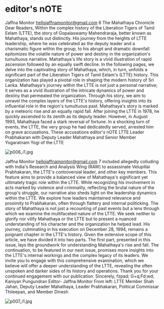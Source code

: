 # editor's nOTE

Jaffna Monitor
hellojaffnamonitor@gmail.com
6
The Mahathaya Chronicle
Dear Readers,
Within the complex history of the Liberation Tigers 
of Tamil Eelam (LTTE), the story of Gopalaswamy 
Mahendraraja, better known as Mahathaya, stands 
out distinctly. His journey from the heights of LTTE 
leadership, where he was celebrated as the deputy 
leader and a charismatic figure within the group, to his 
abrupt and dramatic downfall epitomizes the volatile 
nature of power and destiny in the organization's 
tumultuous narrative. Mahathaya's life story is a vivid 
illustration of rapid ascension followed by an equally 
swift decline.
In the following pages, we delve into the captivating 
story of Mahathaya, which, in turn, unfolds a 
significant part of the Liberation Tigers of Tamil 
Eelam's (LTTE) history. This organization has 
played a pivotal role in shaping the modern history 
of Sri Lanka. Mahathaya's journey within the LTTE 
is not just a personal narrative; it serves as a vivid 
illustration of the intricate dynamics of power and 
destiny that permeated the organization. Through his 
story, we aim to unravel the complex layers of the 
LTTE's history, offering insights into its influential 
role in the region's tumultuous past.
Mahathaya's story is marked by a meteoric rise and 
an equally rapid fall. After joining the LTTE in 1978, 
he quickly ascended to its zenith as its deputy leader. 
However, in August 1993, Mahathaya faced a stark 
reversal of fortune. In a shocking turn of events, the 
LTTE, the very group he had dedicatedly served, 
arrested him on grave accusations. These accusations 
editor's nOTE
LTTE Leader Prabhakaran with Deputy Leader Mahathaya and Senior Member Yogaratnam Yogi of the LTTE

![p006_i1.jpg](images_out/004_editors_note/p006_i1.jpg)

Jaffna Monitor
hellojaffnamonitor@gmail.com
7
included allegedly colluding with India's Research 
and Analysis Wing (RAW) to assassinate Velupillai 
Prabhakaran, the LTTE's controversial leader, and 
other key members.
This feature aims to provide a balanced view of 
Mahathaya's significant yet ultimately tragic role 
within the LTTE. While recognizing his involvement 
in acts marked by violence and criminality, reflecting 
the brutal nature of the group's struggle, our narrative 
also sheds light on the leadership dynamics within the 
LTTE. We explore how leaders maintained relevance 
and proximity to Prabhakaran, often through flattery 
and internal politicking.
The story of Mahathaya is not just a recounting of 
past events but a lens through which we examine the 
multifaceted nature of the LTTE. We seek neither 
to glorify nor vilify Mahathaya or the LTTE but to 
present a nuanced understanding of his character 
and the organization he helped lead. His journey, 
culminating in his execution on December 28, 1994, 
remains a poignant chapter in the LTTE's history.
Given the extensive scope of this article, we have 
divided it into two parts. The first part, presented in 
this issue, lays the groundwork for understanding 
Mahathaya's rise and fall. The continuation, to be 
featured in our next issue, promises more insights into 
the LTTE's internal workings and the complex legacy 
of its leaders.
We invite you to engage with this comprehensive 
examination, which we believe will offer a deeper 
understanding of the LTTE, revealing the often 
unspoken and darker sides of its history and 
operations.
Thank you for your continued engagement with our 
publication.
Sincerely,
fzpad; G+q;Fd;wd;
Kaniyan Pungundran
Editor- Jaffna Monitor
From left: LTTE Member Shah Jahan, Deputy Leader Mahathaya, Leader Prabhakaran, Political Commissar Thileepan, and Member Dinesh

![p007_i1.jpg](images_out/004_editors_note/p007_i1.jpg)

